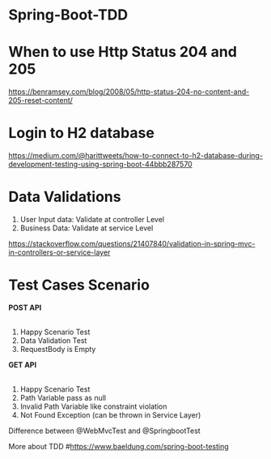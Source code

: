 # Spring-Boot-TDD

# When to use Http Status 204 and 205
https://benramsey.com/blog/2008/05/http-status-204-no-content-and-205-reset-content/

# Login to H2 database
https://medium.com/@harittweets/how-to-connect-to-h2-database-during-development-testing-using-spring-boot-44bbb287570

# Data Validations

1. User Input data: Validate at controller Level
2. Business Data: Validate at service Level

https://stackoverflow.com/questions/21407840/validation-in-spring-mvc-in-controllers-or-service-layer

# Test Cases Scenario
<b> POST API </b> 
<br></br>

1. Happy Scenario Test
2. Data Validation Test
3. RequestBody is Empty


<b> GET API </b>
<br></br>

1. Happy Scenario Test
2. Path Variable pass as null
3. Invalid Path Variable like constraint violation
4. Not Found Exception (can be thrown in Service Layer)


Difference between @WebMvcTest and @SpringbootTest  

More about TDD
#https://www.baeldung.com/spring-boot-testing